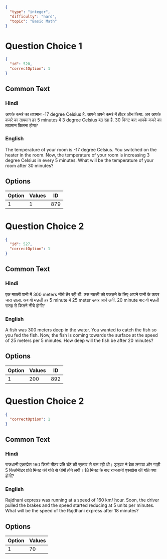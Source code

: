 ```json
{
  "type": "integer",
  "difficulty": "hard",
  "topic": "Basic Math"
}
```

# Question Choice 1
```json
{
  "id": 520,
  "correctOption": 1
}
```
## Common Text

### Hindi
आपके कमरे का तापमान -17 degree Celsius है. आपने अपने कमरे में हीटर ऑन किया. अब आपके कमरे का तापमान हर 5 minutes में 3 degree Celsius बढ़ रहा है. 30 मिनट बाद आपके कमरे का तापमान कितना होगा?

### English
The temperature of your room is -17 degree Celsius. You switched on the heater in the room. Now, the temperature of your room is increasing 3 degree Celsius in every 5 minutes. What will be the temperature of your room after 30 minutes?

## Options
| Option | Values                |ID     |
|:-------|:----------------------|:-----:|
| 1      | 1                     |879    |

# Question Choice 2
```json
{
  "id": 527,
  "correctOption": 1
}
```

## Common Text

### Hindi
एक मछली पानी में 300 meters नीचे तैर रही थी. उस मछली को पकड़ने के लिए आपने पानी के ऊपर चारा डाला. अब वो मछली हर  5 minute में 25 meter ऊपर आने लगी. 20 minute बाद वो मछली सतह से कितने नीचे होगी?

### English
A fish was 300 meters deep in the water. You wanted to catch the fish so you fed the fish. Now, the fish is coming towards the surface at the speed of 25 meters per 5 minutes. How deep will the fish be after 20 minutes?

## Options
| Option | Values                |ID     |
|:-------|:----------------------|:-----:|
| 1      | 200                   |892    |


# Question Choice 2
```json
{
  "correctOption": 1
}
```

## Common Text

### Hindi
राजधानी एक्सप्रेस 160 किलो मीटर प्रति घंटे की रफ़्तार से चल रही थी। ड्राइवर ने ब्रेक लगाया और गाड़ी 5 किलोमीटर प्रति मिनट की गति से धीमी होने लगी। 18 मिनट के बाद राजधानी एक्सप्रेस की गति क्या होगी?

### English
Rajdhani express was running at a speed of 160 km/ hour. Soon, the driver pulled the brakes and the speed started reducing at 5 units per minutes. What will be the speed of the Rajdhani express after 18 minutes?

## Options
| Option | Values                |
|:-------|:----------------------|
| 1      | 70                    |
